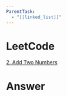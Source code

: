 ```yaml
---
ParentTask:
  - "[[linked_list]]"
---
```


# LeetCode
[2. Add Two Numbers](https://leetcode.com/problems/add-two-numbers/)

# Answer
```Cpp
